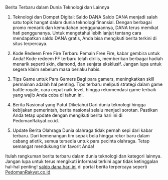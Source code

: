 Berita Terbaru dalam Dunia Teknologi dan Lainnya

1. Teknologi dan Dompet Digital: Saldo DANA
Saldo DANA menjadi salah satu topik hangat dalam dunia teknologi finansial. Dengan berbagai promo menarik dan kemudahan penggunaannya, DANA terus memikat hati penggunanya. Untuk mengetahui lebih lanjut tentang cara mendapatkan saldo DANA gratis, Anda bisa mengikuti berita terkini di situs terpercaya.

2. Kode Redeem Free Fire Terbaru
Pemain Free Fire, kabar gembira untuk Anda! Kode redeem FF terbaru telah dirilis, memberikan berbagai hadiah menarik seperti skin, diamond, dan senjata eksklusif. Jangan lupa untuk segera klaim sebelum masa berlaku habis.

3. Tips Game untuk Para Gamers
Bagi para gamers, meningkatkan skill permainan adalah hal penting. Tips terbaru meliputi strategi dalam game battle royale, cara cepat naik level, hingga rekomendasi game terbaik yang wajib Anda coba di tahun ini.

4. Berita Nasional yang Patut Diketahui
Dari dunia teknologi hingga kebijakan pemerintah, berita nasional selalu menjadi sorotan. Pastikan Anda tetap update dengan mengikuti berita hari ini di PedomanRakyat.co.id.


6. Update Berita Olahraga
Dunia olahraga tidak pernah sepi dari kabar terbaru. Dari kemenangan tim sepak bola hingga rekor baru dalam cabang atletik, semua tersedia untuk para pecinta olahraga. Tetap semangat mendukung tim favorit Anda!

Itulah rangkuman berita terbaru dalam dunia teknologi dan kategori lainnya. Jangan lupa untuk terus mengikuti informasi terkini agar tidak ketinggalan hal-hal penting!
<a href="https://pedomanrakyat.co.id" target="_blank">saldo dana hari ini</a> di portal berita terpercaya seperti <a href="https://pedomanrakyat.co.id" target="_blank">PedomanRakyat.co.id</a>
